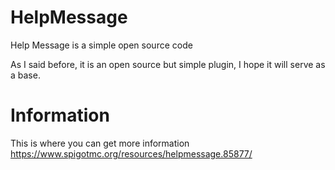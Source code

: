 # HelpMessage
Help Message is a simple open source code

As I said before, it is an open source but simple plugin, I hope it will serve as a base.

# Information
This is where you can get more information
https://www.spigotmc.org/resources/helpmessage.85877/
